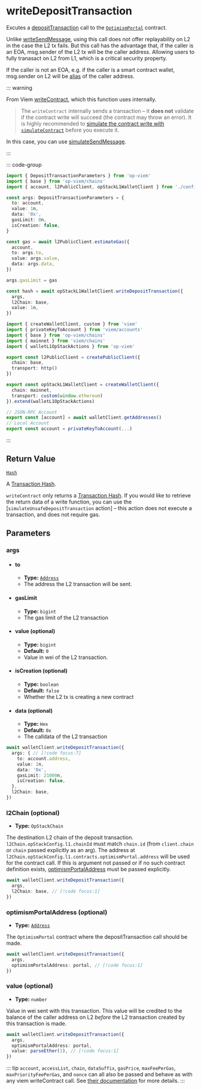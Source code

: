 # writeDepositTransaction

Excutes a [depositTransaction](https://github.com/ethereum-optimism/optimism/blob/develop/packages/contracts-bedrock/src/L1/OptimismPortal.sol#L374) call to the [`OptimismPortal`](https://github.com/ethereum-optimism/optimism/blob/develop/packages/contracts-bedrock/src/L1/OptimismPortal.sol) contract.

Unlike [writeSendMessage](docs/actions/wallet/L1/writeSendMessage), using this call does not offer replayability on L2 in the case the L2 tx fails. But this call has the advantage that, if the caller is an EOA, msg.sender of the L2 tx will be the caller address. Allowing users to fully tranasact on L2 from L1, which is a critical security property.

If the caller is not an EOA, e.g. if the caller is a smart contract wallet, msg.sender on L2 will be [alias](https://github.com/ethereum-optimism/optimism/blob/develop/packages/contracts-bedrock/src/L1/OptimismPortal.sol#L407) of the caller address.

::: warning

From Viem [writeContract]((https://viem.sh/docs/contract/writeContract.html#writecontract)), which this function uses internally.

> The `writeContract` internally sends a transaction – it **does not** validate if the contract write will succeed (the contract may throw an error). It is highly recommended to [simulate the contract write with `simulateContract`](#usage) before you execute it.

In this case, you can use [simulateSendMessage](/docs/actions/wallet/L1/simulateUnsafeDepositTransaction).

:::

::: code-group

```ts [example.ts]
import { DepositTransactionParameters } from 'op-viem'
import { base } from 'op-viem/chains'
import { account, l2PublicClient, opStackL1WalletClient } from './config'

const args: DepositTransactionParameters = {
  to: account,
  value: 1n,
  data: '0x',
  gasLimit: 0n,
  isCreation: false,
}

const gas = await l2PublicClient.estimateGas({
  account,
  to: args.to,
  value: args.value,
  data: args.data,
})

args.gasLimit = gas

const hash = await opStackL1WalletClient.writeDepositTransaction({
  args,
  l2Chain: base,
  value: 1n,
})
```

```ts [config.ts]
import { createWalletClient, custom } from 'viem'
import { privateKeyToAccount } from 'viem/accounts'
import { base } from 'op-viem/chains'
import { mainnet } from 'viem/chains'
import { walletL1OpStackActions } from 'op-viem'

export const l2PublicClient = createPublicClient({
  chain: base,
  transport: http()
})

export const opStackL1WalletClient = createWalletClient({
  chain: mainnet,
  transport: custom(window.ethereum)
}).extend(walletL1OpStackActions)

// JSON-RPC Account
export const [account] = await walletClient.getAddresses()
// Local Account
export const account = privateKeyToAccount(...)
```

:::

## Return Value

[`Hash`](https://viem.sh/docs/glossary/types#hash)

A [Transaction Hash](https://viem.sh/docs/glossary/terms#hash).

`writeContract` only returns a [Transaction Hash](https://viem.sh/docs/glossary/terms#hash). If you would like to retrieve the return data of a write function, you can use the [`simulateUnsafeDepositTransaction` action] – this action does not execute a transaction, and does not require gas.

## Parameters

### args

- #### to
  - **Type:** [`Address`](https://viem.sh/docs/glossary/types#address)
  - The address the L2 transaction will be sent.

- #### gasLimit
  - **Type:** `bigint`
  - The gas limit of the L2 transaction

- #### value (optional)
  - **Type:** `bigint`
  - **Default:** `0`
  - Value in wei of the L2 transaction.

- #### isCreation (optional)
  - **Type:** `boolean`
  - **Default:** `false`
  - Whether the L2 tx is creating a new contract

- #### data (optional)
  - **Type:** `Hex`
  - **Default:** `0x`
  - The calldata of the L2 transaction

```ts
await walletClient.writeDepositTransaction({
  args: { // [!code focus:7]
    to: account.address,
    value: 1n,
    data: '0x',
    gasLimit: 21000n,
    isCreation: false,
  },
  l2Chain: base,
})
```

### l2Chain (optional)

- **Type:** `OpStackChain`

The destination L2 chain of the deposit transaction. `l2Chain.opStackConfig.l1.chainId` must match `chain.id` (from `client.chain` or `chain` passed explicitly as an arg). The address at `l2Chain.opStackConfig.l1.contracts.optimismPortal.address` will be used for the contract call. If this is argument not passed or if no such contract definition exists, [optimismPortalAddress](#optimismPortalAddress) must be passed explicitly.

```ts
await walletClient.writeDepositTransaction({
  args,
  l2Chain: base, // [!code focus:1]
})
```

### optimismPortalAddress (optional)

- **Type:** [`Address`](https://viem.sh/docs/glossary/types#address)

The `OptimismPortal` contract where the depositTransaction call should be made.

```ts
await walletClient.writeDepositTransaction({
  args,
  optimismPortalAddress: portal, // [!code focus:1]
})
```

### value (optional)

- **Type:** `number`

Value in wei sent with this transaction. This value will be credited to the balance of the caller address on L2 _before_ the L2 transaction created by this transaction is made.

```ts
await walletClient.writeDepositTransaction({
  args,
  optimismPortalAddress: portal,
  value: parseEther(1), // [!code focus:1]
})
```

::: tip
`account`, `accessList`, `chain`, `dataSuffix`, `gasPrice`, `maxFeePerGas`, `maxPriorityFeePerGas`, and `nonce` can all also be passed and behave as with any viem writeContract call. See [their documentation](https://viem.sh/docs/contract/writeContract.html#writecontract) for more details.
:::
